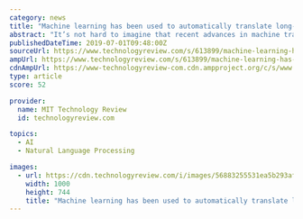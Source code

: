 ```yaml
---
category: news
title: "Machine learning has been used to automatically translate long-lost languages"
abstract: "It’s not hard to imagine that recent advances in machine translation might help. In just a few years, the study of linguistics has been revolutionized by the availability of huge annotated databases, and techniques for getting machines to learn from them."
publishedDateTime: 2019-07-01T09:48:00Z
sourceUrl: https://www.technologyreview.com/s/613899/machine-learning-has-been-used-to-automatically-translate-long-lost-languages/
ampUrl: https://www.technologyreview.com/s/613899/machine-learning-has-been-used-to-automatically-translate-long-lost-languages/amp/
cdnAmpUrl: https://www-technologyreview-com.cdn.ampproject.org/c/s/www.technologyreview.com/s/613899/machine-learning-has-been-used-to-automatically-translate-long-lost-languages/amp/
type: article
score: 52

provider:
  name: MIT Technology Review
  id: technologyreview.com

topics:
  - AI
  - Natural Language Processing

images:
  - url: https://cdn.technologyreview.com/i/images/56883255531ea5b293afo.jpg?cx=0&amp;cy=0&amp;cw=1000&amp;ch=564&amp;sw1200
    width: 1000
    height: 744
    title: "Machine learning has been used to automatically translate long-lost languages"
---
```

